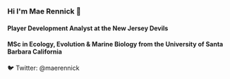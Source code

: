 ### Hi I'm Mae Rennick 👋

#### Player Development Analyst at the New Jersey Devils
#### MSc in Ecology, Evolution & Marine Biology from the University of Santa Barbara California

🐦 Twitter: @maerennick



